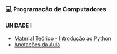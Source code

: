 ### 💻 Programação de Computadores


#### UNIDADE I

- [Material Teórico - Introdução ao Python](introducao-ao-python.pdf)
- [Anotações da Aula](aula-python.md)



